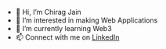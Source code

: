 - 👋 Hi, I’m Chirag Jain
- 👀 I’m interested in making Web Applications
- 🌱 I’m currently learning Web3
- 📫 Connect with me on [LinkedIn](https://www.linkedin.com/in/chirag-jain-101b611ba/)

<!---
cchiragJain/cchiragJain is a ✨ special ✨ repository because its `README.md` (this file) appears on your GitHub profile.
You can click the Preview link to take a look at your changes.
--->
